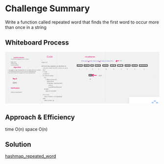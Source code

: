 # Challenge Summary

Write a function called repeated word that finds the first word to occur more than once in a string

## Whiteboard Process

![hashmap_repeated_word](../../../../imgs/hashmap.png)

## Approach & Efficiency

time O(n)
space O(n)

## Solution

[hashmap_repeated_word](https://github.com/amarh-ayman/401_data-structures-and-algorithms/tree/main/Data-Structures/challenges/Algorithm/hashmap_repeated_word/hashmap_repeated_word.py)
